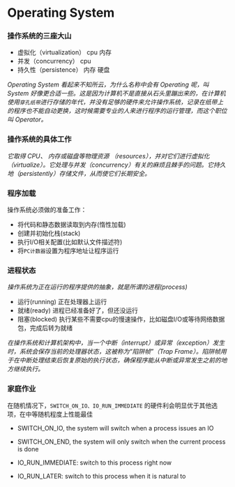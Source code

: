 # Operating System

### 操作系统的三座大山

- 虚拟化（virtualization） cpu  内存
- 并发（concurrency） cpu
- 持久性（persistence） 内存 硬盘


*Operating System 看起来不知所云，为什么名称中会有 Operating 呢，叫 System 好像更合适一些。这是因为计算机不是直接从石头里蹦出来的，在计算机使用`穿孔纸带`进行存储的年代，并没有足够的硬件来允许操作系统，记录在纸带上的程序也不能自动更换，这时候需要专业的人来进行程序的运行管理，而这个职位叫 Operator。*



### 操作系统的具体工作

*它取得 CPU、 内存或磁盘等物理资源 （resources），并对它们进行虚拟化（virtualize）。它处理与并发（concurrency）有关的麻烦且棘手的问题。它持久地（persistently）存储文件，从而使它们长期安全。*

### 程序加载

操作系统必须做的准备工作：

- 将代码和静态数据读取到内存(惰性加载)
- 创建并初始化栈(stack)
- 执行I/O相关配置(比如默认文件描述符)
- 将`PC计数器`设置为程序地址让程序运行

### 进程状态

*操作系统为正在运行的程序提供的抽象，就是所谓的进程(process)*

- 运行(running) 正在处理器上运行
- 就绪(ready)   进程已经准备好了，但还没运行
- 阻塞(blocked) 执行某些不需要cpu的慢速操作，比如磁盘I/O或等待网络数据包，完成后转为就绪

*在操作系统和计算机架构中，当一个中断（interrupt）或异常（exception）发生时，系统会保存当前的处理器状态，这被称为“陷阱帧”（Trap Frame）。陷阱帧用于在中断处理结束后恢复原始的执行状态，确保程序能从中断或异常发生之前的地方继续执行。*


### 家庭作业

在随机情况下，`SWITCH_ON_IO、IO_RUN_IMMEDIATE` 的硬件利会明显优于其他选项，在中等随机程度上性能最佳

- SWITCH_ON_IO, the system will switch when a process issues an IO
- SWITCH_ON_END, the system will only switch when the current process is done 


- IO_RUN_IMMEDIATE: switch to this process right now
- IO_RUN_LATER: switch to this process when it is natural to 